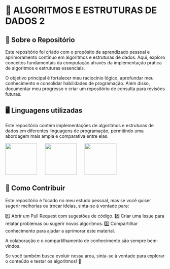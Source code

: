 # 🚀 **ALGORITMOS E ESTRUTURAS DE DADOS 2**

## **📌 Sobre o Repositório**

Este repositório foi criado com o propósito de aprendizado pessoal e aprimoramento contínuo em algoritmos e estruturas de dados. Aqui, exploro conceitos fundamentais da computação através da implementação prática de algoritmos e estruturas essenciais.

O objetivo principal é fortalecer meu raciocínio lógico, aprofundar meu conhecimento e consolidar habilidades de programação. Além disso, documentar meu progresso e criar um repositório de consulta para revisões futuras.

## **🖥️ Linguagens utilizadas**  


Este repositório contém implementações de algoritmos e estruturas de dados em diferentes linguagens de programação, permitindo uma abordagem mais ampla e comparativa entre elas.

<div style="display: flex; gap: 25px;">
  <img src="https://cdn.jsdelivr.net/gh/devicons/devicon@latest/icons/java/java-original-wordmark.svg" width="100" height="100" />
  <img src="https://cdn.jsdelivr.net/gh/devicons/devicon@latest/icons/c/c-original.svg" width="100" height="100" />
  <img src="https://cdn.jsdelivr.net/gh/devicons/devicon@latest/icons/cplusplus/cplusplus-original.svg" width="100" height="100" />
</div>

## **🤝 Como Contribuir**

Este repositório é focado no meu estudo pessoal, mas se você quiser sugerir melhorias ou trocar ideias, sinta-se à vontade para:

1️⃣ Abrir um Pull Request com sugestões de código.
2️⃣ Criar uma Issue para relatar problemas ou sugerir novos algoritmos.
3️⃣ Compartilhar conhecimento para ajudar a aprimorar este material.

A colaboração e o compartilhamento de conhecimento são sempre bem-vindos.

Se você também busca evoluir nessa área, sinta-se à vontade para explorar o conteúdo e testar os algoritmos! 🧠
